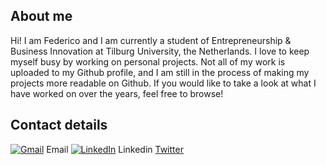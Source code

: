 ## About me

Hi! I am Federico and I am currently a student of Entrepreneurship & Business Innovation at Tilburg University, the Netherlands. I love to keep myself busy by working on personal projects. Not all of my work is uploaded to my Github profile, and I am still in the process of making my projects more readable on Github. If you would like to take a look at what I have worked on over the years, feel free to browse!

## Contact details
[![Gmail][3]][3.1] Email
[![LinkedIn][1]][1.1] Linkedin 
[Twitter](https://twitter.com/fedecuci_)
<!-- links to social media icons -->

[1]: https://i.imgur.com/Oy5eMls.png (gmail icon)
[2]: https://i.imgur.com/8SInFes.png (linkedin icon)
[3]: https://i.imgur.com/mqGwB1p.png (stackoverflow icon)


<!-- links to your social media accounts -->

[1.1]: mailto:github@fedec.online
[2.1]: https://www.linkedin.com/in/fedecuci/
[3.1]: https://stackoverflow.com/users/8776965/fedecuci
